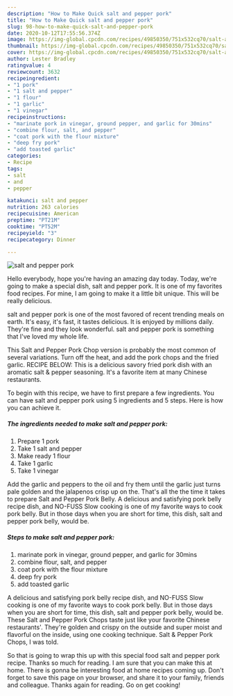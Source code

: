 ```yaml
---
description: "How to Make Quick salt and pepper pork"
title: "How to Make Quick salt and pepper pork"
slug: 98-how-to-make-quick-salt-and-pepper-pork
date: 2020-10-12T17:55:56.374Z
image: https://img-global.cpcdn.com/recipes/49850350/751x532cq70/salt-and-pepper-pork-recipe-main-photo.jpg
thumbnail: https://img-global.cpcdn.com/recipes/49850350/751x532cq70/salt-and-pepper-pork-recipe-main-photo.jpg
cover: https://img-global.cpcdn.com/recipes/49850350/751x532cq70/salt-and-pepper-pork-recipe-main-photo.jpg
author: Lester Bradley
ratingvalue: 4
reviewcount: 3632
recipeingredient:
- "1 pork"
- "1 salt and pepper"
- "1 flour"
- "1 garlic"
- "1 vinegar"
recipeinstructions:
- "marinate pork in vinegar, ground pepper, and garlic for 30mins"
- "combine flour, salt, and pepper"
- "coat pork with the flour mixture"
- "deep fry pork"
- "add toasted garlic"
categories:
- Recipe
tags:
- salt
- and
- pepper

katakunci: salt and pepper 
nutrition: 263 calories
recipecuisine: American
preptime: "PT21M"
cooktime: "PT52M"
recipeyield: "3"
recipecategory: Dinner

---
```



![salt and pepper pork](https://img-global.cpcdn.com/recipes/49850350/751x532cq70/salt-and-pepper-pork-recipe-main-photo.jpg)

Hello everybody, hope you're having an amazing day today. Today, we're going to make a special dish, salt and pepper pork. It is one of my favorites food recipes. For mine, I am going to make it a little bit unique. This will be really delicious.

salt and pepper pork is one of the most favored of recent trending meals on earth. It's easy, it's fast, it tastes delicious. It is enjoyed by millions daily. They're fine and they look wonderful. salt and pepper pork is something that I've loved my whole life.

This Salt and Pepper Pork Chop version is probably the most common of several variations. Turn off the heat, and add the pork chops and the fried garlic. RECIPE BELOW: This is a delicious savory fried pork dish with an aromatic salt &amp; pepper seasoning. It&#39;s a favorite item at many Chinese restaurants.


To begin with this recipe, we have to first prepare a few ingredients. You can have salt and pepper pork using 5 ingredients and 5 steps. Here is how you can achieve it.

<!--inarticleads1-->

##### The ingredients needed to make salt and pepper pork:

1. Prepare 1 pork
1. Take 1 salt and pepper
1. Make ready 1 flour
1. Take 1 garlic
1. Take 1 vinegar


Add the garlic and peppers to the oil and fry them until the garlic just turns pale golden and the jalapenos crisp up on the. That&#39;s all the the time it takes to prepare Salt and Pepper Pork Belly. A delicious and satisfying pork belly recipe dish, and NO-FUSS Slow cooking is one of my favorite ways to cook pork belly. But in those days when you are short for time, this dish, salt and pepper pork belly, would be. 

<!--inarticleads2-->

##### Steps to make salt and pepper pork:

1. marinate pork in vinegar, ground pepper, and garlic for 30mins
1. combine flour, salt, and pepper
1. coat pork with the flour mixture
1. deep fry pork
1. add toasted garlic


A delicious and satisfying pork belly recipe dish, and NO-FUSS Slow cooking is one of my favorite ways to cook pork belly. But in those days when you are short for time, this dish, salt and pepper pork belly, would be. These Salt and Pepper Pork Chops taste just like your favorite Chinese restaurants&#39;. They&#39;re golden and crispy on the outside and super moist and flavorful on the inside, using one cooking technique. Salt &amp; Pepper Pork Chops, I was told. 

So that is going to wrap this up with this special food salt and pepper pork recipe. Thanks so much for reading. I am sure that you can make this at home. There is gonna be interesting food at home recipes coming up. Don't forget to save this page on your browser, and share it to your family, friends and colleague. Thanks again for reading. Go on get cooking!
